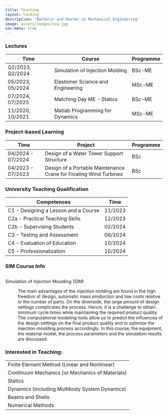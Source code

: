 ```yaml
---
title: Teaching
layout: landing
description: 'Bachelor and Master in Mechanical Engineering'
image: assets/images/sea.jpg
nav-menu: true
---
```


<!-- Main -->
<div id="main" class="alt">

<!-- One -->
<section id="one">
	<div class="inner">
		
<!-- Lecture -->
<h3 id="elements">Lectures</h3>
<div class="table-wrapper">
	<table>
		<thead>
			<tr>
				<th>Time</th>
				<th>Course</th>
				<th>Programme</th>
			</tr>
		</thead>
		<tbody>
			<tr>
				<td>Q2/2023, Q2/2024</td>
				<td>Simulation of Injection Molding</td>
				<td>BSc-ME</td>
			</tr>
			<tr>
				<td>05/2023, 05/2024</td>
				<td>Elastomer Science and Engineering</td>
				<td>MSc-ME</td>
			</tr>
			<tr>
				<td>07/2024, 07/2025</td>
				<td>Matching Day ME - Statics</td>
				<td>BSc-ME</td>
			</tr>
			<tr>
				<td>11/2020, 10/2021</td>
				<td>Matlab Programming for Dynamics</td>
				<td>MSc-ME</td>
			</tr>
		</tbody>
	</table>
</div>

<!-- Tutoring -->
<h3 id="elements">Project-based Learning</h3>
<div class="table-wrapper">
	<table>
		<thead>
			<tr>
				<th>Time</th>
				<th>Project</th>
				<th>Programme</th>
			</tr>
		</thead>
		<tbody>
			<tr>
				<td>04/2024 - 07/2024</td>
				<td> Design of a Water Tower Support Structure</td>
				<td>BSc</td>
			</tr>
			<tr>
				<td>04/2023 - 07/2023</td>
				<td>Design of a Portable Maintenance Crane for Floating Wind Turbines</td>
				<td>BSc</td>
			</tr>
		</tbody>
	</table>
</div>

<!-- Tutoring -->
<h3 id="elements">University Teaching Qualification</h3>
<div class="table-wrapper">
	<table>
		<thead>
			<tr>
				<th>Competences</th>
				<th>Time</th>
			</tr>
		</thead>
		<tbody>
			<tr>
				<td> C1 - Designing a Lesson and a Course</td>
				<td>11/2023</td>
			</tr>
			<tr>
				<td> C2a - Practical Teaching Skills</td>
				<td>12/2023</td>
			</tr>
			<tr>
				<td> C2b - Supervising Students</td>
				<td>02/2024</td>
			</tr>
			<tr>
				<td> C3 - Testing and Assessment</td>
				<td>06/2024</td>
			</tr>
			<tr>
				<td> C4 - Evaluation of Education</td>
				<td>10/2024</td>
			</tr>
			<tr>
				<td> C5 - Professionalization</td>
				<td>10/2024</td>
			</tr>
		</tbody>
	</table>
</div>

<h3>SIM Course Info</h3>
<!-- SIM -->
<div class="box">
<p><span class="image left"><img src="{% link assets/images/dustpan.png %}" alt="" /></span> 
<dl> 
	<dt>Simulation of Injection Moulding (SIM)</dt>
	<dd>
		<p>The main advantages of the injection molding are found in the high freedom of design, automatic mass production and low costs relative to the number of parts. On the downside, the large amount of design settings complicates the process. Hence, it is a challenge to obtain minimum cycle times while maintaining the required product quality. The computational modeling tools allow us to predict the influences of the design settings on the final product quality and to optimize the injection moulding process accordingly. In this course, the equipment, the material model, the process parameters and the simulation results are discussed.</p>
	</dd>
</dl>
</p>
</div>

<h3 id="elements">Interested in Teaching:</h3>
<div class="table-wrapper">
	<table>
		<tbody>
			<tr>
				<td>Finite Element Method (Linear and Nonlinear)</td>
			</tr>
			<tr>
				<td>Continuum Mechanics (or Mechanics of Materials)</td>
			</tr>
			<tr>
				<td>Statics</td>
			</tr>
			<tr>
				<td>Dynamics (including Multibody System Dynamics)</td>
			</tr>
			<tr>
				<td>Beams and Shells</td>
			</tr>
			<tr>
				<td>Numerical Methods</td>
			</tr>
		</tbody>
	</table>
</div>



</div>
</section>

